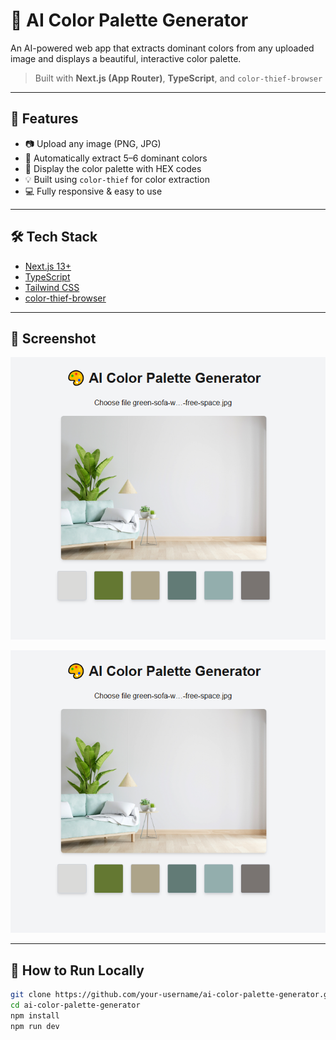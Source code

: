# 🎨 AI Color Palette Generator

An AI-powered web app that extracts dominant colors from any uploaded image and displays a beautiful, interactive color palette.

> Built with **Next.js (App Router)**, **TypeScript**, and `color-thief-browser`

---

## 🚀 Features

- 📷 Upload any image (PNG, JPG)
- 🧠 Automatically extract 5–6 dominant colors
- 🎨 Display the color palette with HEX codes
- 💡 Built using `color-thief` for color extraction
- 💻 Fully responsive & easy to use

---

## 🛠 Tech Stack

- [Next.js 13+](https://nextjs.org/)
- [TypeScript](https://www.typescriptlang.org/)
- [Tailwind CSS](https://tailwindcss.com/)
- [color-thief-browser](https://www.npmjs.com/package/color-thief-browser)

---

## 📸 Screenshot

![App Screenshot](screenshot.png)
<p align="center">
  <img src="screenshot.png" width="600" />
</p>

---

## 📂 How to Run Locally

```bash
git clone https://github.com/your-username/ai-color-palette-generator.git
cd ai-color-palette-generator
npm install
npm run dev
